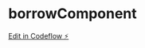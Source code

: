 # borrowComponent

[Edit in Codeflow ⚡️](https://stackblitz.com/~/github.com/kvartiil/borrowComponent)